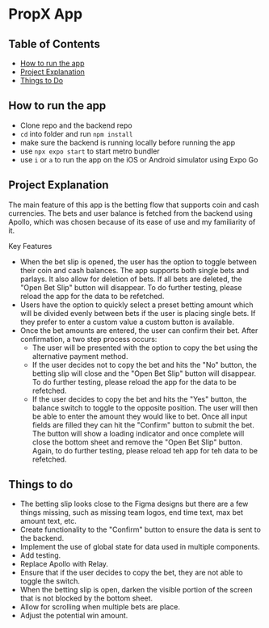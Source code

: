 # PropX App

## Table of Contents

- [How to run the app](#how-to-run-the-app)
- [Project Explanation](#project-explanation)
- [Things to Do](#things-to-do)

## How to run the app

- Clone repo and the backend repo
- `cd` into folder and run `npm install`
- make sure the backend is running locally before running the app
- use `npx expo start` to start metro bundler
- use `i` or `a` to run the app on the iOS or Android simulator using Expo Go

## Project Explanation

The main feature of this app is the betting flow that supports coin and cash currencies. The bets and user balance is fetched from the backend using Apollo, which was chosen because of its ease of use and my familiarity of it.

Key Features

- When the bet slip is opened, the user has the option to toggle between their coin and cash balances. The app supports both single bets and parlays. It also allow for deletion of bets. If all bets are deleted, the "Open Bet Slip" button will disappear. To do further testing, please reload the app for the data to be refetched.
- Users have the option to quickly select a preset betting amount which will be divided evenly between bets if the user is placing single bets. If they prefer to enter a custom value a custom button is available.
- Once the bet amounts are entered, the user can confirm their bet. After confirmation, a two step process occurs:
  - The user will be presented with the option to copy the bet using the alternative payment method.
  - If the user decides not to copy the bet and hits the "No" button, the betting slip will close and the "Open Bet Slip" button will disappear. To do further testing, please reload the app for the data to be refetched.
  - If the user decides to copy the bet and hits the "Yes" button, the balance switch to toggle to the opposite position. The user will then be able to enter the amount they would like to bet. Once all input fields are filled they can hit the "Confirm" button to submit the bet. The button will show a loading indicator and once complete will close the bottom sheet and remove the "Open Bet Slip" button. Again, to do further testing, please reload teh app for teh data to be refetched.

## Things to do

- The betting slip looks close to the Figma designs but there are a few things missing, such as missing team logos, end time text, max bet amount text, etc.
- Create functionality to the "Confirm" button to ensure the data is sent to the backend.
- Implement the use of global state for data used in multiple components.
- Add testing.
- Replace Apollo with Relay.
- Ensure that if the user decides to copy the bet, they are not able to toggle the switch.
- When the betting slip is open, darken the visible portion of the screen that is not blocked by the bottom sheet.
- Allow for scrolling when multiple bets are place.
- Adjust the potential win amount.
